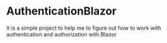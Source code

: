 # AuthenticationBlazor
It is a simple project to help me to figure out how to work with authentication and authorization with Blazor

